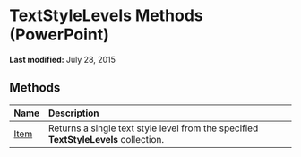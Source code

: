 
# TextStyleLevels Methods (PowerPoint)

 **Last modified:** July 28, 2015


## Methods



|**Name**|**Description**|
|:-----|:-----|
| [Item](03c6efd9-9066-a20d-fd78-ee697021c8e5.md)|Returns a single text style level from the specified  **TextStyleLevels** collection.|

